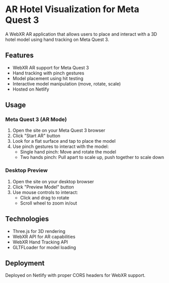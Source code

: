 # AR Hotel Visualization for Meta Quest 3

A WebXR AR application that allows users to place and interact with a 3D hotel model using hand tracking on Meta Quest 3.

## Features

- WebXR AR support for Meta Quest 3
- Hand tracking with pinch gestures
- Model placement using hit testing
- Interactive model manipulation (move, rotate, scale)
- Hosted on Netlify

## Usage

### Meta Quest 3 (AR Mode)
1. Open the site on your Meta Quest 3 browser
2. Click "Start AR" button
3. Look for a flat surface and tap to place the model
4. Use pinch gestures to interact with the model:
   - Single hand pinch: Move and rotate the model
   - Two hands pinch: Pull apart to scale up, push together to scale down

### Desktop Preview
1. Open the site on your desktop browser
2. Click "Preview Model" button
3. Use mouse controls to interact:
   - Click and drag to rotate
   - Scroll wheel to zoom in/out

## Technologies

- Three.js for 3D rendering
- WebXR API for AR capabilities
- WebXR Hand Tracking API
- GLTFLoader for model loading

## Deployment

Deployed on Netlify with proper CORS headers for WebXR support.
